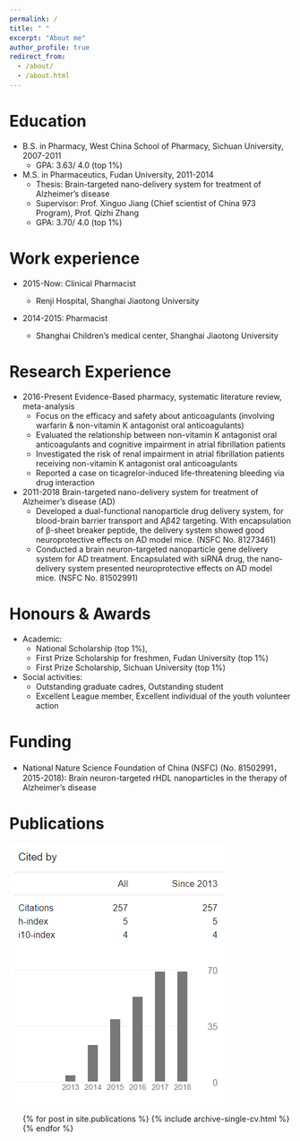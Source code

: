 ```yaml
---
permalink: /
title: " "
excerpt: "About me"
author_profile: true
redirect_from: 
  - /about/
  - /about.html
---
```


Education
======
* B.S. in Pharmacy, West China School of Pharmacy, Sichuan University, 2007-2011
  * GPA: 3.63/ 4.0 (top 1%)
* M.S. in Pharmaceutics, Fudan University, 2011-2014    
  * Thesis: Brain-targeted nano-delivery system for treatment of Alzheimer’s disease
  * Supervisor: Prof. Xinguo Jiang (Chief scientist of China 973 Program), 
                Prof. Qizhi Zhang
  * GPA: 3.70/ 4.0 (top 1%)

Work experience
======
* 2015-Now: Clinical Pharmacist  
  * Renji Hospital, Shanghai Jiaotong University

* 2014-2015: Pharmacist
  * Shanghai Children’s medical center, Shanghai Jiaotong University

Research Experience
======
* 2016-Present   Evidence-Based pharmacy, systematic literature review, meta-analysis
  * Focus on the efficacy and safety about anticoagulants (involving warfarin & non-vitamin K antagonist oral anticoagulants)
  * Evaluated the relationship between non-vitamin K antagonist oral anticoagulants and cognitive impairment in atrial fibrillation patients
  * Investigated the risk of renal impairment in atrial fibrillation patients receiving non-vitamin K antagonist oral anticoagulants
  * Reported a case on ticagrelor-induced life-threatening bleeding via drug interaction
* 2011-2018    Brain-targeted nano-delivery system for treatment of Alzheimer’s disease (AD)
  * Developed a dual-functional nanoparticle drug delivery system, for blood-brain barrier transport and Aβ42 targeting. With encapsulation of β-sheet breaker peptide, the delivery system showed good neuroprotective effects on AD model mice. (NSFC No. 81273461)
  * Conducted a brain neuron-targeted nanoparticle gene delivery system for AD treatment. Encapsulated with siRNA drug, the nano-delivery system presented neuroprotective effects on AD model mice. (NSFC No. 81502991)

Honours & Awards
======
* Academic:
  * National Scholarship (top 1%),
  * First Prize Scholarship for freshmen, Fudan University (top 1%)                    
  * First Prize Scholarship, Sichuan University (top 1%)
* Social activities: 
  * Outstanding graduate cadres, Outstanding student
  * Excellent League member, Excellent individual of the youth volunteer action                     

Funding
======
* National Nature Science Foundation of China (NSFC) (No. 81502991，2015-2018): 
  Brain neuron-targeted rHDL nanoparticles in the therapy of Alzheimer’s disease 

Publications
======
<img src='/images/cites.png'>

  <ul>{% for post in site.publications %}
    {% include archive-single-cv.html %}
  {% endfor %}</ul>
  
